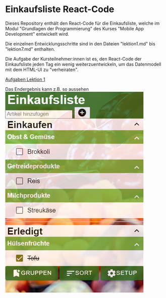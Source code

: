 # Einkaufsliste React-Code
Dieses Repository enthält den React-Code für die Einkaufsliste, welche im Modul "Grundlagen der Programmierung" des Kurses "Mobile App Development" entwickelt wird.

Die einzelnen Entwicklungsschritte sind in den Dateien "lektion1.md" bis "lektion7.md" enthalten.

Die Aufgabe der Kursteilnehmer:innen ist es, den React-Code der Einkaufsliste jeden Tag ein wenig weiterzuentwickeln, um das Datenmodell mit dem HTML-UI zu "verheiraten".

[Aufgaben Lektion 1](lektion1.md)  

Das Endergebnis kann z.B. so aussehen
![Screenshot](img/screenshot.png)